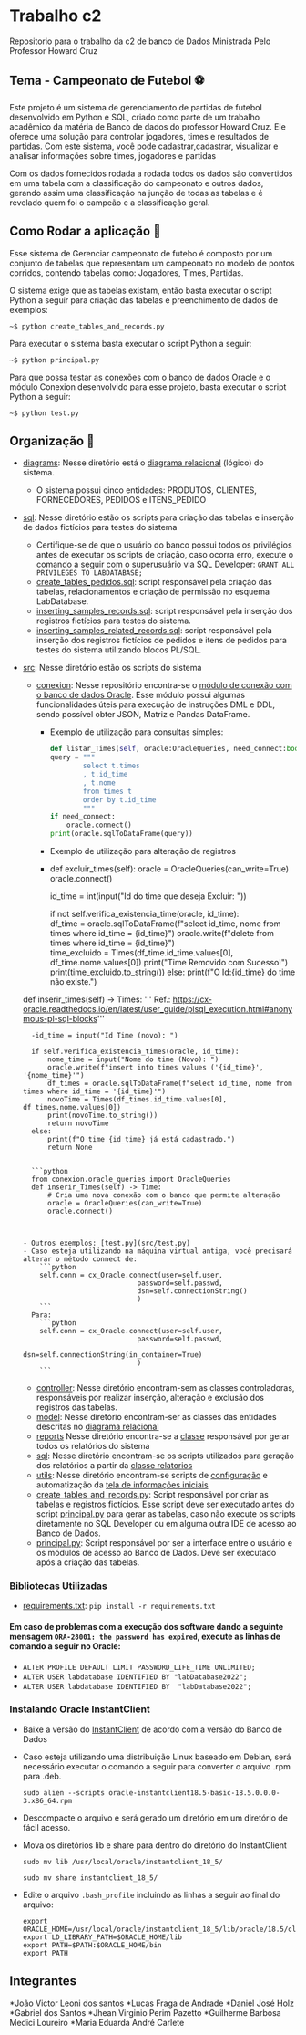 # Trabalho c2

Repositorio para o trabalho da c2 de banco de Dados Ministrada Pelo Professor Howard Cruz 

## Tema - Campeonato de Futebol :soccer:

Este projeto é um sistema de gerenciamento de partidas de futebol desenvolvido em Python e SQL, criado como parte de um trabalho acadêmico da matéria de Banco de dados do professor Howard Cruz. Ele oferece uma solução  para controlar jogadores, times e resultados de partidas. Com este sistema, você pode cadastrar,cadastrar, visualizar e analisar informações sobre times, jogadores e partidas 

Com os dados fornecidos rodada a rodada todos os dados são convertidos em uma tabela com a classificação do campeonato e outros dados, gerando assim uma classificação na junção de todas as tabelas e é revelado quem foi o campeão e a classificação geral.


## Como Rodar a aplicação :hammer:

Esse sistema de Gerenciar campeonato de futebo é composto por um conjunto de tabelas que representam um campeonato no modelo de pontos corridos, contendo tabelas como: Jogadores, Times, Partidas.

O sistema exige que as tabelas existam, então basta executar o script Python a seguir para criação das tabelas e preenchimento de dados de exemplos:
```shell
~$ python create_tables_and_records.py
```

Para executar o sistema basta executar o script Python a seguir:
```shell
~$ python principal.py
```

Para que possa testar as conexões com o banco de dados Oracle e o módulo Conexion desenvolvido para esse projeto, basta executar o script Python a seguir:
```shell
~$ python test.py
```

## Organização 📁 
- [diagrams](diagrams): Nesse diretório está o [diagrama relacional](diagrams/DIAGRAMA_RELACIONAL_PEDIDOS.pdf) (lógico) do sistema.
    * O sistema possui cinco entidades: PRODUTOS, CLIENTES, FORNECEDORES, PEDIDOS e ITENS_PEDIDO
- [sql](sql): Nesse diretório estão os scripts para criação das tabelas e inserção de dados fictícios para testes do sistema
    * Certifique-se de que o usuário do banco possui todos os privilégios antes de executar os scripts de criação, caso ocorra erro, execute o comando a seguir com o superusuário via SQL Developer: `GRANT ALL PRIVILEGES TO LABDATABASE;`
    * [create_tables_pedidos.sql](sql/create_tables_pedidos.sql): script responsável pela criação das tabelas, relacionamentos e criação de permissão no esquema LabDatabase.
    * [inserting_samples_records.sql](sql/inserting_samples_records.sql): script responsável pela inserção dos registros fictícios para testes do sistema.
    * [inserting_samples_related_records.sql](sql/inserting_samples_related_records.sql): script responsável pela inserção dos registros fictícios de pedidos e itens de pedidos para testes do sistema utilizando blocos PL/SQL.
- [src](src): Nesse diretório estão os scripts do sistema
    * [conexion](src/conexion): Nesse repositório encontra-se o [módulo de conexão com o banco de dados Oracle](src/conexion/oracle_queries.py). Esse módulo possui algumas funcionalidades úteis para execução de instruções DML e DDL, sendo possível obter JSON, Matriz e Pandas DataFrame.
      - Exemplo de utilização para consultas simples:

        ```python
        def listar_Times(self, oracle:OracleQueries, need_connect:bool=False):
        query = """
                select t.times
                , t.id_time
                , t.nome
                from times t
                order by t.id_time
                """
        if need_connect:
            oracle.connect()
        print(oracle.sqlToDataFrame(query))

        ```
      - Exemplo de utilização para alteração de registros
     
      - def excluir_times(self):
        oracle = OracleQueries(can_write=True)
        oracle.connect()

        id_time = int(input("Id do time que deseja Excluir: "))        

        if not self.verifica_existencia_time(oracle, id_time):            
            df_time = oracle.sqlToDataFrame(f"select id_time, nome from times where id_time = {id_time}")
            oracle.write(f"delete from times where id_time = {id_time}")            
            time_excluido = Times(df_time.id_time.values[0], df_time.nome.values[0])
            print("Time Removido com Sucesso!")
            print(time_excluido.to_string())
        else:
            print(f"O Id:{id_time} do time não existe.")

     
    def inserir_times(self) -> Times:
        ''' Ref.: https://cx-oracle.readthedocs.io/en/latest/user_guide/plsql_execution.html#anonymous-pl-sql-blocks'''
        
     
        -id_time = input("Id Time (novo): ")

        if self.verifica_existencia_times(oracle, id_time):
            nome_time = input("Nome do time (Novo): ")
            oracle.write(f"insert into times values ('{id_time}', '{nome_time}'")
            df_times = oracle.sqlToDataFrame(f"select id_time, nome from times where id_time = '{id_time}'")
            novoTime = Times(df_times.id_time.values[0], df_times.nome.values[0])
            print(novoTime.to_string())
            return novoTime
        else:
            print(f"O time {id_time} já está cadastrado.")
            return None
  

        ```python
        from conexion.oracle_queries import OracleQueries
        def inserir_Times(self) -> Time:
            # Cria uma nova conexão com o banco que permite alteração
            oracle = OracleQueries(can_write=True)
            oracle.connect()

           
         
      - Outros exemplos: [test.py](src/test.py)
      - Caso esteja utilizando na máquina virtual antiga, você precisará alterar o método connect de:
          ```python
          self.conn = cx_Oracle.connect(user=self.user,
                                  password=self.passwd,
                                  dsn=self.connectionString()
                                  )
          ```
        Para:
          ```python
          self.conn = cx_Oracle.connect(user=self.user,
                                  password=self.passwd,
                                  dsn=self.connectionString(in_container=True)
                                  )
          ```
    * [controller](src/controller/): Nesse diretório encontram-sem as classes controladoras, responsáveis por realizar inserção, alteração e exclusão dos registros das tabelas.
    * [model](src/model/): Nesse diretório encontram-ser as classes das entidades descritas no [diagrama relacional](diagrams/DIAGRAMA_RELACIONAL_PEDIDOS.pdf)
    * [reports](src/reports/) Nesse diretório encontra-se a [classe](src/reports/relatorios.py) responsável por gerar todos os relatórios do sistema
    * [sql](src/sql/): Nesse diretório encontram-se os scripts utilizados para geração dos relatórios a partir da [classe relatorios](src/reports/relatorios.py)
    * [utils](src/utils/): Nesse diretório encontram-se scripts de [configuração](src/utils/config.py) e automatização da [tela de informações iniciais](src/utils/splash_screen.py)
    * [create_tables_and_records.py](src/create_tables_and_records.py): Script responsável por criar as tabelas e registros fictícios. Esse script deve ser executado antes do script [principal.py](src/principal.py) para gerar as tabelas, caso não execute os scripts diretamente no SQL Developer ou em alguma outra IDE de acesso ao Banco de Dados.
    * [principal.py](src/principal.py): Script responsável por ser a interface entre o usuário e os módulos de acesso ao Banco de Dados. Deve ser executado após a criação das tabelas.

### Bibliotecas Utilizadas
- [requirements.txt](src/requirements.txt): `pip install -r requirements.txt`

#### Em caso de problemas com a execução dos software dando a seguinte mensagem `ORA-28001: the password has expired`, execute as linhas de comando a seguir no Oracle:
- `ALTER PROFILE DEFAULT LIMIT PASSWORD_LIFE_TIME UNLIMITED;`
- `ALTER USER labdatabase IDENTIFIED BY "labDatabase2022";`
- `ALTER USER labdatabase IDENTIFIED BY  "labDatabase2022";`

### Instalando Oracle InstantClient
- Baixe a versão do [InstantClient](https://www.oracle.com/database/technologies/instant-client/linux-x86-64-downloads.html) de acordo com a versão do Banco de Dados
- Caso esteja utilizando uma distribuição Linux baseado em Debian, será necessário executar o comando a seguir para converter o arquivo .rpm para .deb.
  ```shell
  sudo alien --scripts oracle-instantclient18.5-basic-18.5.0.0.0-3.x86_64.rpm
  ```
- Descompacte o arquivo e será gerado um diretório em um diretório de fácil acesso.
- Mova os diretórios lib e share para dentro do diretório do InstantClient
  ```shell
  sudo mv lib /usr/local/oracle/instantclient_18_5/
  ```
  
  ```shell
  sudo mv share instantclient_18_5/
  ```
- Edite o arquivo `.bash_profile` incluindo as linhas a seguir ao final do arquivo:
  ```shell
  export ORACLE_HOME=/usr/local/oracle/instantclient_18_5/lib/oracle/18.5/client64
  export LD_LIBRARY_PATH=$ORACLE_HOME/lib
  export PATH=$PATH:$ORACLE_HOME/bin
  export PATH
  ```


## Integrantes
*João Victor Leoni dos santos
*Lucas Fraga de Andrade
*Daniel José Holz 
*Gabriel dos Santos
*Jhean Virginio Perim Pazetto
*Guilherme Barbosa Medici Loureiro 
*Maria Eduarda André Carlete 

